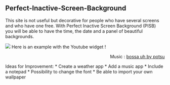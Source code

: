 ## Perfect-Inactive-Screen-Background
This site is not useful but decorative for people who have several screens and who have one free. With Perfect Inactive Screen Background (PISB) you will be able to have the time, the date and a panel of beautiful backgrounds.

<img src="https://media.discordapp.net/attachments/871539389224857680/933061176907153408/exemple.png?width=832&height=468">
Here is an example with the Youtube widget !
<p align="right">Music : <a href="https://youtu.be/FSnuF1FPSIU">bossa uh by potsu</a></p>
Ideas for Improvement:
* Create a weather app
* Add a music app
* Include a notepad
* Possibility to change the font
* Be able to import your own wallpaper

